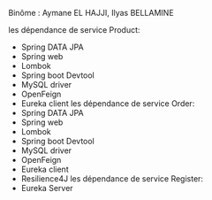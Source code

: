 Binôme : Aymane EL HAJJI, Ilyas BELLAMINE


les dépendance de service Product:
- Spring DATA JPA
- Spring web
- Lombok
- Spring boot Devtool
- MySQL driver
- OpenFeign
- Eureka client
les dépendance de service Order:
- Spring DATA JPA
- Spring web
- Lombok
- Spring boot Devtool
- MySQL driver
- OpenFeign
- Eureka client
- Resilience4J
les dépendance de service Register:
- Eureka Server
